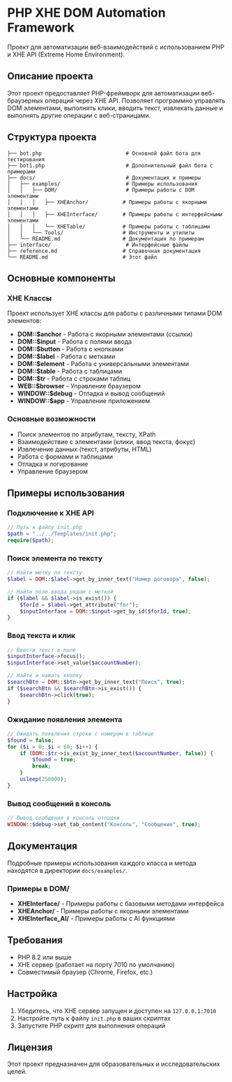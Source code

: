# PHP XHE DOM Automation Framework

Проект для автоматизации веб-взаимодействий с использованием PHP и XHE API (Extreme Home Environment).

## Описание проекта

Этот проект предоставляет PHP-фреймворк для автоматизации веб-браузерных операций через XHE API. Позволяет программно управлять DOM элементами, выполнять клики, вводить текст, извлекать данные и выполнять другие операции с веб-страницами.

## Структура проекта

```
├── bot.php                           # Основной файл бота для тестирования
├── bot1.php                          # Дополнительный файл бота с примерами
├── docs/                             # Документация и примеры
│   ├── examples/                     # Примеры использования
│   │   ├── DOM/                      # Примеры работы с DOM элементами
│   │   │   ├── XHEAnchor/           # Примеры работы с якорными элементами
│   │   │   ├── XHEInterface/        # Примеры работы с интерфейсными элементами
│   │   │   └── XHETable/            # Примеры работы с таблицами
│   │   └── Tools/                   # Инструменты и утилиты
│   └── README.md                    # Документация по примерам
├── interface/                        # Интерфейсные файлы
├── reference.md                     # Справочная документация
└── README.md                        # Этот файл
```

## Основные компоненты

### XHE Классы

Проект использует XHE классы для работы с различными типами DOM элементов:

- **DOM::$anchor** - Работа с якорными элементами (ссылки)
- **DOM::$input** - Работа с полями ввода
- **DOM::$button** - Работа с кнопками
- **DOM::$label** - Работа с метками
- **DOM::$element** - Работа с универсальными элементами
- **DOM::$table** - Работа с таблицами
- **DOM::$tr** - Работа с строками таблиц
- **WEB::$browser** - Управление браузером
- **WINDOW::$debug** - Отладка и вывод сообщений
- **WINDOW::$app** - Управление приложением

### Основные возможности

- Поиск элементов по атрибутам, тексту, XPath
- Взаимодействие с элементами (клики, ввод текста, фокус)
- Извлечение данных (текст, атрибуты, HTML)
- Работа с формами и таблицами
- Отладка и логирование
- Управление браузером

## Примеры использования

### Подключение к XHE API

```php
// Путь к файлу init.php
$path = "../../Templates/init.php";
require($path);
```

### Поиск элемента по тексту

```php
// Найти метку по тексту
$label = DOM::$label->get_by_inner_text("Номер договора", false);

// Найти поле ввода рядом с меткой
if ($label && $label->is_exist()) {
    $forId = $label->get_attribute("for");
    $inputInterface = DOM::$input->get_by_id($forId, true);
}
```

### Ввод текста и клик

```php
// Ввести текст в поле
$inputInterface->focus();
$inputInterface->set_value($accountNumber);

// Найти и нажать кнопку
$searchBtn = DOM::$btn->get_by_inner_text("Поиск", true);
if ($searchBtn && $searchBtn->is_exist()) {
    $searchBtn->click(true);
}
```

### Ожидание появления элемента

```php
// Ожидать появления строки с номером в таблице
$found = false;
for ($i = 0; $i < 60; $i++) {
    if (DOM::$tr->is_exist_by_inner_text($accountNumber, false)) {
        $found = true;
        break;
    }
    usleep(250000);
}
```

### Вывод сообщений в консоль

```php
// Вывод сообщения в консоль отладки
WINDOW::$debug->set_tab_content("Консоль", "Сообщение", true);
```

## Документация

Подробные примеры использования каждого класса и метода находятся в директории `docs/examples/`.

### Примеры в DOM/

- **XHEInterface/** - Примеры работы с базовыми методами интерфейса
- **XHEAnchor/** - Примеры работы с якорными элементами
- **XHEInterface_AI/** - Примеры работы с AI функциями

## Требования

- PHP 8.2 или выше
- XHE сервер (работает на порту 7010 по умолчанию)
- Совместимый браузер (Chrome, Firefox, etc.)

## Настройка

1. Убедитесь, что XHE сервер запущен и доступен на `127.0.0.1:7010`
2. Настройте путь к файлу `init.php` в ваших скриптах
3. Запустите PHP скрипт для выполнения операций

## Лицензия

Этот проект предназначен для образовательных и исследовательских целей.